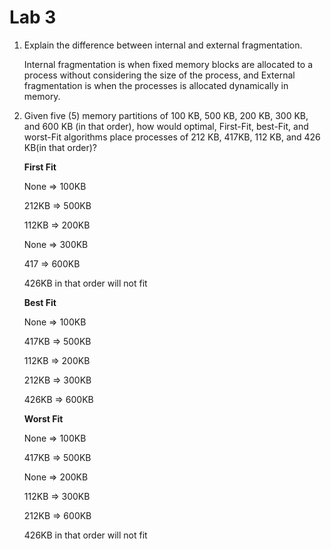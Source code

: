 # Lab 3

1. Explain the difference between internal and external fragmentation. 

   Internal fragmentation is when fixed memory blocks are allocated to a process without considering the size of the process, and External fragmentation is when the processes is allocated dynamically in memory.

2. Given five (5) memory partitions of 100 KB, 500 KB, 200 KB, 300 KB, and 600 KB (in that order), how would optimal, First-Fit, best-Fit, and worst-Fit algorithms place processes of 212 KB, 417KB, 112 KB, and 426 KB(in that order)?

   **First Fit**

   None => 100KB

   212KB => 500KB

   112KB => 200KB

   None => 300KB

   417 => 600KB

   426KB in that order will not fit

   **Best Fit**

    None => 100KB

    417KB => 500KB

    112KB => 200KB

    212KB => 300KB

   426KB  => 600KB

   **Worst Fit**

   None => 100KB

   417KB => 500KB

   None => 200KB

   112KB => 300KB

   212KB  => 600KB

   426KB in that order will not fit
